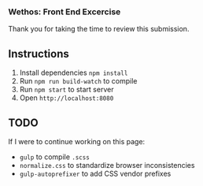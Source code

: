 ### Wethos: Front End Excercise

Thank you for taking the time to review this submission.

## Instructions
1. Install dependencies `npm install`
2. Run `npm run build-watch` to compile
3. Run `npm start` to start server
4. Open `http://localhost:8080`

## TODO
If I were to continue working on this page:
  * `gulp` to compile `.scss`
  * `normalize.css` to standardize browser inconsistencies
  * `gulp-autoprefixer` to add CSS vendor prefixes